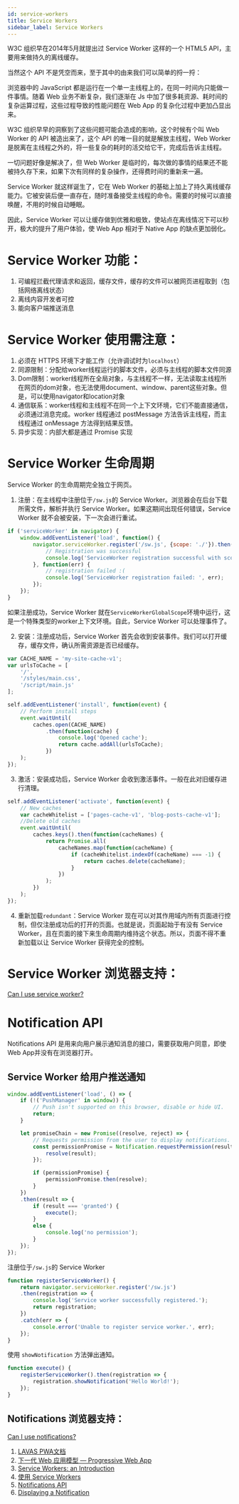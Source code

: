 ```yaml
---
id: service-workers
title: Service Workers
sidebar_label: Service Workers
---
```

W3C 组织早在2014年5月就提出过 Service Worker 这样的一个 HTML5 API，主要用来做持久的离线缓存。

当然这个 API 不是凭空而来，至于其中的由来我们可以简单的捋一捋：

浏览器中的 JavaScript 都是运行在一个单一主线程上的，在同一时间内只能做一件事情。随着 Web 业务不断复杂，我们逐渐在 Js 中加了很多耗资源、耗时间的复杂运算过程，这些过程导致的性能问题在 Web App 的复杂化过程中更加凸显出来。

W3C 组织早早的洞察到了这些问题可能会造成的影响，这个时候有个叫 Web Worker 的 API 被造出来了，这个 API 的唯一目的就是解放主线程，Web Worker 是脱离在主线程之外的，将一些复杂的耗时的活交给它干，完成后告诉主线程。

一切问题好像是解决了，但 Web Worker 是临时的，每次做的事情的结果还不能被持久存下来，如果下次有同样的复杂操作，还得费时间的重新来一遍。

Service Worker 就这样诞生了，它在 Web Worker 的基础上加上了持久离线缓存能力。它被安装后便一直存在，随时准备接受主线程的命令。需要的时候可以直接唤醒，不用的时候自动睡眠。

因此，Service Worker 可以让缓存做到优雅和极致，使站点在离线情况下可以秒开，极大的提升了用户体验，使 Web App 相对于 Native App 的缺点更加弱化。

# Service Worker 功能：
1. 可编程拦截代理请求和返回，缓存文件，缓存的文件可以被网页进程取到（包括网络离线状态）
2. 离线内容开发者可控
3. 能向客户端推送消息

# Service Worker 使用需注意：
1. 必须在 HTTPS 环境下才能工作（允许调试时为`localhost`）
2. 同源限制：分配给worker线程运行的脚本文件，必须与主线程的脚本文件同源
3. Dom限制：worker线程所在全局对象，与主线程不一样，无法读取主线程所在网页的dom对象，也无法使用document、window、parent这些对象。但是，可以使用navigator和location对象
4. 通信联系：worker线程和主线程不在同一个上下文环境，它们不能直接通信，必须通过消息完成。worker 线程通过 postMessage 方法告诉主线程，而主线程通过 onMessage 方法得到结果反馈。
5. 异步实现：内部大都是通过 Promise 实现 

# Service Worker 生命周期
Service Worker 的生命周期完全独立于网页。

1. 注册：在主线程中注册位于`/sw.js`的 Service Worker。浏览器会在后台下载所需文件，解析并执行 Service Worker。如果这期间出现任何错误，Service Worker 就不会被安装，下一次会进行重试。
```javascript
if ('serviceWorker' in navigator) {
    window.addEventListener('load', function() {
        navigator.serviceWorker.register('/sw.js', {scope: './'}).then(function(registration) {
            // Registration was successful
            console.log('ServiceWorker registration successful with scope: ', registration.scope);
        }, function(err) {
            // registration failed :(
            console.log('ServiceWorker registration failed: ', err);
        });
    });
}
```
如果注册成功，Service Worker 就在`ServiceWorkerGlobalScope`环境中运行，这是一个特殊类型的worker上下文环境。自此，Service Worker 可以处理事件了。

2. 安装：注册成功后，Service Worker 首先会收到安装事件。我们可以打开缓存，缓存文件，确认所需资源是否已经缓存。
```javascript
var CACHE_NAME = 'my-site-cache-v1';
var urlsToCache = [
    '/',
    '/styles/main.css',
    '/script/main.js'
];

self.addEventListener('install', function(event) {
    // Perform install steps
    event.waitUntil(
        caches.open(CACHE_NAME)
            .then(function(cache) {
                console.log('Opened cache');
                return cache.addAll(urlsToCache);
            })
    );
});
```
3. 激活：安装成功后，Service Worker 会收到激活事件。一般在此对旧缓存进行清理。
```javascript
self.addEventListener('activate', function(event) {
    // New caches
    var cacheWhitelist = ['pages-cache-v1', 'blog-posts-cache-v1'];
    //Delete old caches 
    event.waitUntil(
        caches.keys().then(function(cacheNames) {
            return Promise.all(
                cacheNames.map(function(cacheName) {
                    if (cacheWhitelist.indexOf(cacheName) === -1) {
                        return caches.delete(cacheName);
                    }
                })
            );
        })
    );
});
```

4. 重新加载`redundant`：Service Worker 现在可以对其作用域内所有页面进行控制，但仅注册成功后的打开的页面。也就是说，页面起始于有没有 Service Worker，且在页面的接下来生命周期内维持这个状态。所以，页面不得不重新加载以让 Service Worker 获得完全的控制。

# Service Worker 浏览器支持：
[Can I use service worker?](https://caniuse.com/#search=service%20worker)

# Notification API
Notifications API 是用来向用户展示通知消息的接口，需要获取用户同意，即使Web App并没有在浏览器打开。

## Service Worker 给用户推送通知
```javascript
window.addEventListener('load', () => {
    if (!('PushManager' in window)) {
        // Push isn't supported on this browser, disable or hide UI.
        return;
    }

    let promiseChain = new Promise((resolve, reject) => {
        // Requests permission from the user to display notifications.
        const permissionPromise = Notification.requestPermission(result => {
            resolve(result);
        });

        if (permissionPromise) {
            permissionPromise.then(resolve);
        }
    })
    .then(result => {
        if (result === 'granted') {
            execute();
        }
        else {
            console.log('no permission');
        }
    });
});
```
注册位于`/sw.js`的 Service Worker
```javascript
function registerServiceWorker() {
    return navigator.serviceWorker.register('/sw.js')
    .then(registration => {
        console.log('Service worker successfully registered.');
        return registration;
    })
    .catch(err => {
        console.error('Unable to register service worker.', err);
    });
}

```
使用 `showNotification` 方法弹出通知。
```javascript
function execute() {
    registerServiceWorker().then(registration => {
        registration.showNotification('Hello World!');
    });
}
```

## Notifications 浏览器支持：
[Can I use notifications?](https://caniuse.com/#search=notifications)

1. [LAVAS PWA文档](https://lavas.baidu.com/pwa)
2. [下一代 Web 应用模型 — Progressive Web App](https://zhuanlan.zhihu.com/p/25167289)
3. [Service Workers: an Introduction](https://developers.google.com/web/fundamentals/primers/service-workers?hl=zh-CN)
4. [使用 Service Workers](https://developer.mozilla.org/zh-CN/docs/Web/API/Service_Worker_API/Using_Service_Workers)
5. [Notifications API](https://developer.mozilla.org/en-US/docs/Web/API/Notifications_API)
5. [Displaying a Notification](https://developers.google.com/web/fundamentals/push-notifications/display-a-notification)
